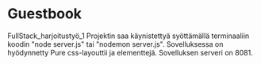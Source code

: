 # Guestbook

FullStack_harjoitustyö_1
Projektin saa käynistettyä syöttämällä terminaaliin koodin "node server.js" tai "nodemon server.js".
Sovelluksessa on hyödynnetty Pure css-layouttii ja elementtejä.
Sovelluksen serveri on 8081.
